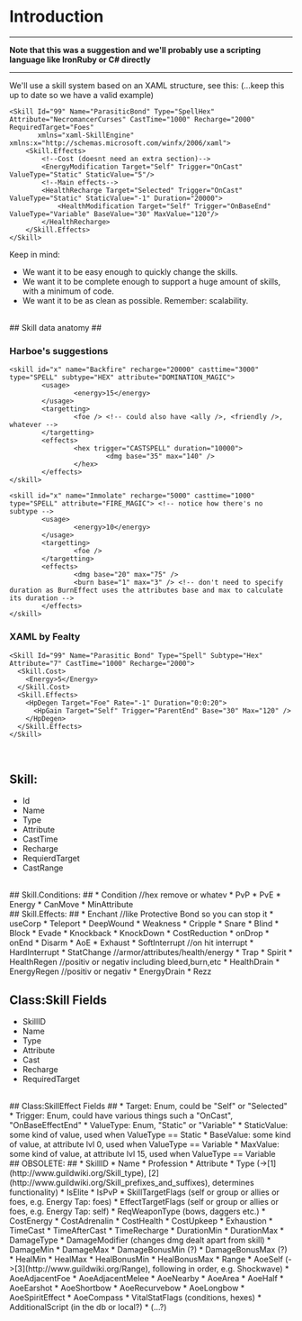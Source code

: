 # Introduction #


---

**Note that this was a suggestion and we'll probably use a scripting language like IronRuby or C# directly**

---


We'll use a skill system based on an XAML structure,
see this:
(...keep this up to date so we have a valid example)
```
<Skill Id="99" Name="ParasiticBond" Type="SpellHex" Attribute="NecromancerCurses" CastTime="1000" Recharge="2000" RequiredTarget="Foes"
       xmlns="xaml-SkillEngine" xmlns:x="http://schemas.microsoft.com/winfx/2006/xaml">
    <Skill.Effects>
        <!--Cost (doesnt need an extra section)-->
        <EnergyModification Target="Self" Trigger="OnCast" ValueType="Static" StaticValue="5"/>
        <!--Main effects-->
        <HealthRecharge Target="Selected" Trigger="OnCast" ValueType="Static" StaticValue="-1" Duration="20000">
            <HealthModification Target="Self" Trigger="OnBaseEnd" ValueType="Variable" BaseValue="30" MaxValue="120"/>
        </HealthRecharge>
    </Skill.Effects>
</Skill>
```

Keep in mind:
  * We want it to be easy enough to quickly change the skills.
  * We want it to be complete enough to support a huge amount of skills, with a minimum of code.
  * We want it to be as clean as possible. Remember: scalability.

<br />
## Skill data anatomy ##

### Harboe's suggestions ###

```
<skill id="x" name="Backfire" recharge="20000" casttime="3000" type="SPELL" subtype="HEX" attribute="DOMINATION_MAGIC">
        <usage>
                <energy>15</energy>
        </usage>
        <targetting>
                <foe /> <!-- could also have <ally />, <friendly />, whatever -->
        </targetting>
        <effects>
                <hex trigger="CASTSPELL" duration="10000">
                        <dmg base="35" max="140" />
                </hex>
        </effects>
</skill>
 
<skill id="x" name="Immolate" recharge="5000" casttime="1000" type="SPELL" attribute="FIRE_MAGIC"> <!-- notice how there's no subtype -->
        <usage>
                <energy>10</energy>
        </usage>
        <targetting>
                <foe />
        </targetting>
        <effects>
                <dmg base="20" max="75" />
                <burn base="1" max="3" /> <!-- don't need to specify duration as BurnEffect uses the attributes base and max to calculate its duration -->
        </effects>
</skill>
```

### XAML by Fealty ###

```
<Skill Id="99" Name="Parasitic Bond" Type="Spell" Subtype="Hex" Attribute="7" CastTime="1000" Recharge="2000">
  <Skill.Cost>
    <Energy>5</Energy>
  </Skill.Cost>
  <Skill.Effects>
    <HpDegen Target="Foe" Rate="-1" Duration="0:0:20">
      <HpGain Target="Self" Trigger="ParentEnd" Base="30" Max="120" />
    </HpDegen>
  </Skill.Effects>
</Skill>
```

<br />


## Skill: ##
  * Id
  * Name
  * Type
  * Attribute
  * CastTime
  * Recharge
  * RequierdTarget
  * CastRange
<br />
## Skill.Conditions: ##
  * Condition //hex remove or whatev
  * PvP
  * PvE
  * Energy
  * CanMove
  * MinAttribute
<br />
## Skill.Effects: ##
  * Enchant //like Protective Bond so you can stop it
  * useCorp
  * Teleport
  * DeepWound
  * Weakness
  * Cripple
  * Snare
  * Blind
  * Block
  * Evade
  * Knockback
  * KnockDown
  * CostReduction
  * onDrop
  * onEnd
  * Disarm
  * AoE
  * Exhaust
  * SoftInterrupt //on hit interrupt
  * HardInterrupt
  * StatChange //armor/attributes/health/energy
  * Trap
  * Spirit
  * HealthRegen //positiv or negativ including bleed,burn,etc
  * HealthDrain
  * EnergyRegen //positiv or negativ
  * EnergyDrain
  * Rezz
<br />



## Class:Skill Fields ##
  * SkillID
  * Name
  * Type
  * Attribute
  * Cast
  * Recharge
  * RequiredTarget

<br />
## Class:SkillEffect Fields ##
  * Target: Enum, could be "Self" or "Selected"
  * Trigger: Enum, could have various things such a "OnCast", "OnBaseEffectEnd"
  * ValueType: Enum, "Static" or "Variable"
  * StaticValue: some kind of value, used when ValueType == Static
  * BaseValue: some kind of value, at attribute lvl 0, used when ValueType == Variable
  * MaxValue: some kind of value, at attribute lvl 15, used when ValueType == Variable

<br />
## OBSOLETE: ##
  * SkillID
  * Name
  * Profession
  * Attribute
  * Type (->[1](http://www.guildwiki.org/Skill_type), [2](http://www.guildwiki.org/Skill_prefixes_and_suffixes), determines functionality)
  * IsElite
  * IsPvP
  * SkillTargetFlags (self or group or allies or foes, e.g. Energy Tap: foes)
  * EffectTargetFlags (self or group or allies or foes, e.g. Energy Tap: self)
  * ReqWeaponType (bows, daggers etc.)
  * CostEnergy
  * CostAdrenalin
  * CostHealth
  * CostUpkeep
  * Exhaustion
  * TimeCast
  * TimeAfterCast
  * TimeRecharge
  * DurationMin
  * DurationMax
  * DamageType
  * DamageModifier (changes dmg dealt apart from skill)
  * DamageMin
  * DamageMax
  * DamageBonusMin (?)
  * DamageBonusMax (?)
  * HealMin
  * HealMax
  * HealBonusMin
  * HealBonusMax
  * Range
  * AoeSelf (->[3](http://www.guildwiki.org/Range), following in order, e.g. Shockwave)
  * AoeAdjacentFoe
  * AoeAdjacentMelee
  * AoeNearby
  * AoeArea
  * AoeHalf
  * AoeEarshot
  * AoeShortbow
  * AoeRecurvebow
  * AoeLongbow
  * AoeSpiritEffect
  * AoeCompass
  * VitalStatFlags (conditions, hexes)
  * AdditionalScript (in the db or local?)
  * (...?)